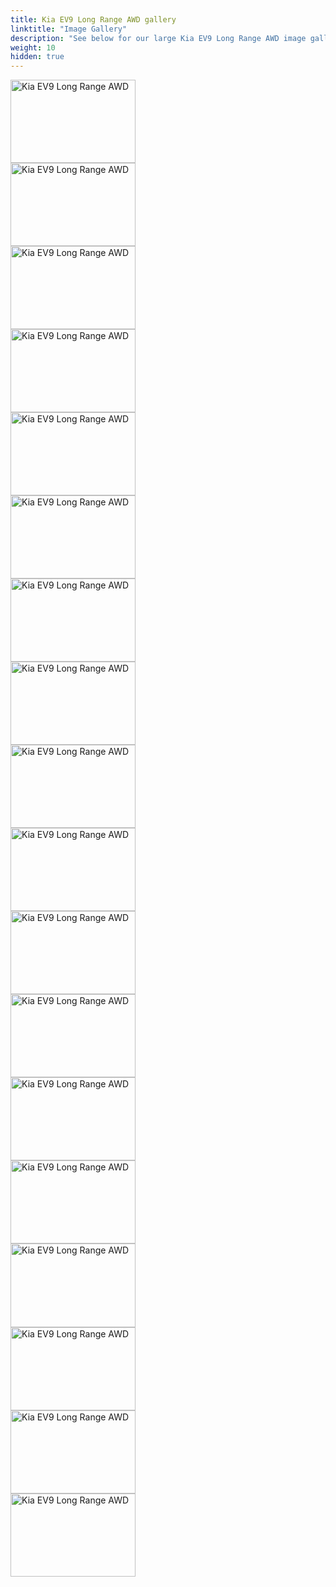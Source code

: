 ```yaml
---
title: Kia EV9 Long Range AWD gallery
linktitle: "Image Gallery"
description: "See below for our large Kia EV9 Long Range AWD image gallery. Click pictures for high-resolution versions."
weight: 10
hidden: true
---
```

<!-- markdownlint-disable MD033 -->
<object type="image/svg+xml" data="../modelnavigation.svg"></object>
<div class="pswp-gallery pswp-grid-container" id ="my-gallery">
<div class="pswp-grid-item">
<a href="https://media.evkx.net/multimedia/models/kia/ev9/ev9_long_range_awd/exterior_1.jpg"
data-pswp-src="https://media.evkx.net/multimedia/models/kia/ev9/ev9_long_range_awd/exterior_1.jpg"
data-pswp-width="3000"
data-pswp-height="2000" 
target="_blank">
<img src="https://media.evkx.net/multimedia/models/kia/ev9/ev9_long_range_awd/exterior_1_xst.jpg" alt="Kia EV9 Long Range AWD" width="200px" height="133px" />
</a>
</div>
<div class="pswp-grid-item">
<a href="https://media.evkx.net/multimedia/models/kia/ev9/ev9_long_range_awd/exterior_2.jpg"
data-pswp-src="https://media.evkx.net/multimedia/models/kia/ev9/ev9_long_range_awd/exterior_2.jpg"
data-pswp-width="3000"
data-pswp-height="2000" 
target="_blank">
<img src="https://media.evkx.net/multimedia/models/kia/ev9/ev9_long_range_awd/exterior_2_xst.jpg" alt="Kia EV9 Long Range AWD" width="200px" height="133px" />
</a>
</div>
<div class="pswp-grid-item">
<a href="https://media.evkx.net/multimedia/models/kia/ev9/ev9_long_range_awd/exterior_3.jpg"
data-pswp-src="https://media.evkx.net/multimedia/models/kia/ev9/ev9_long_range_awd/exterior_3.jpg"
data-pswp-width="3000"
data-pswp-height="2000" 
target="_blank">
<img src="https://media.evkx.net/multimedia/models/kia/ev9/ev9_long_range_awd/exterior_3_xst.jpg" alt="Kia EV9 Long Range AWD" width="200px" height="133px" />
</a>
</div>
<div class="pswp-grid-item">
<a href="https://media.evkx.net/multimedia/models/kia/ev9/ev9_long_range_awd/exterior_4.jpg"
data-pswp-src="https://media.evkx.net/multimedia/models/kia/ev9/ev9_long_range_awd/exterior_4.jpg"
data-pswp-width="3000"
data-pswp-height="2000" 
target="_blank">
<img src="https://media.evkx.net/multimedia/models/kia/ev9/ev9_long_range_awd/exterior_4_xst.jpg" alt="Kia EV9 Long Range AWD" width="200px" height="133px" />
</a>
</div>
<div class="pswp-grid-item">
<a href="https://media.evkx.net/multimedia/models/kia/ev9/ev9_long_range_awd/exterior_5.jpg"
data-pswp-src="https://media.evkx.net/multimedia/models/kia/ev9/ev9_long_range_awd/exterior_5.jpg"
data-pswp-width="3000"
data-pswp-height="2000" 
target="_blank">
<img src="https://media.evkx.net/multimedia/models/kia/ev9/ev9_long_range_awd/exterior_5_xst.jpg" alt="Kia EV9 Long Range AWD" width="200px" height="133px" />
</a>
</div>
<div class="pswp-grid-item">
<a href="https://media.evkx.net/multimedia/models/kia/ev9/ev9_long_range_awd/exterior_6.jpg"
data-pswp-src="https://media.evkx.net/multimedia/models/kia/ev9/ev9_long_range_awd/exterior_6.jpg"
data-pswp-width="3000"
data-pswp-height="2000" 
target="_blank">
<img src="https://media.evkx.net/multimedia/models/kia/ev9/ev9_long_range_awd/exterior_6_xst.jpg" alt="Kia EV9 Long Range AWD" width="200px" height="133px" />
</a>
</div>
<div class="pswp-grid-item">
<a href="https://media.evkx.net/multimedia/models/kia/ev9/ev9_long_range_awd/frontseats_1.jpg"
data-pswp-src="https://media.evkx.net/multimedia/models/kia/ev9/ev9_long_range_awd/frontseats_1.jpg"
data-pswp-width="3000"
data-pswp-height="2000" 
target="_blank">
<img src="https://media.evkx.net/multimedia/models/kia/ev9/ev9_long_range_awd/frontseats_1_xst.jpg" alt="Kia EV9 Long Range AWD" width="200px" height="133px" />
</a>
</div>
<div class="pswp-grid-item">
<a href="https://media.evkx.net/multimedia/models/kia/ev9/ev9_long_range_awd/frontseats_2.jpg"
data-pswp-src="https://media.evkx.net/multimedia/models/kia/ev9/ev9_long_range_awd/frontseats_2.jpg"
data-pswp-width="1350"
data-pswp-height="900" 
target="_blank">
<img src="https://media.evkx.net/multimedia/models/kia/ev9/ev9_long_range_awd/frontseats_2_xst.jpg" alt="Kia EV9 Long Range AWD" width="200px" height="133px" />
</a>
</div>
<div class="pswp-grid-item">
<a href="https://media.evkx.net/multimedia/models/kia/ev9/ev9_long_range_awd/headlights_1.jpg"
data-pswp-src="https://media.evkx.net/multimedia/models/kia/ev9/ev9_long_range_awd/headlights_1.jpg"
data-pswp-width="3000"
data-pswp-height="2000" 
target="_blank">
<img src="https://media.evkx.net/multimedia/models/kia/ev9/ev9_long_range_awd/headlights_1_xst.jpg" alt="Kia EV9 Long Range AWD" width="200px" height="133px" />
</a>
</div>
<div class="pswp-grid-item">
<a href="https://media.evkx.net/multimedia/models/kia/ev9/ev9_long_range_awd/headlights_2.jpg"
data-pswp-src="https://media.evkx.net/multimedia/models/kia/ev9/ev9_long_range_awd/headlights_2.jpg"
data-pswp-width="3000"
data-pswp-height="2000" 
target="_blank">
<img src="https://media.evkx.net/multimedia/models/kia/ev9/ev9_long_range_awd/headlights_2_xst.jpg" alt="Kia EV9 Long Range AWD" width="200px" height="133px" />
</a>
</div>
<div class="pswp-grid-item">
<a href="https://media.evkx.net/multimedia/models/kia/ev9/ev9_long_range_awd/interior_1.jpg"
data-pswp-src="https://media.evkx.net/multimedia/models/kia/ev9/ev9_long_range_awd/interior_1.jpg"
data-pswp-width="3000"
data-pswp-height="2000" 
target="_blank">
<img src="https://media.evkx.net/multimedia/models/kia/ev9/ev9_long_range_awd/interior_1_xst.jpg" alt="Kia EV9 Long Range AWD" width="200px" height="133px" />
</a>
</div>
<div class="pswp-grid-item">
<a href="https://media.evkx.net/multimedia/models/kia/ev9/ev9_long_range_awd/main_1.jpg"
data-pswp-src="https://media.evkx.net/multimedia/models/kia/ev9/ev9_long_range_awd/main_1.jpg"
data-pswp-width="3000"
data-pswp-height="2000" 
target="_blank">
<img src="https://media.evkx.net/multimedia/models/kia/ev9/ev9_long_range_awd/main_1_xst.jpg" alt="Kia EV9 Long Range AWD" width="200px" height="133px" />
</a>
</div>
<div class="pswp-grid-item">
<a href="https://media.evkx.net/multimedia/models/kia/ev9/ev9_long_range_awd/rearlights_1.jpg"
data-pswp-src="https://media.evkx.net/multimedia/models/kia/ev9/ev9_long_range_awd/rearlights_1.jpg"
data-pswp-width="3000"
data-pswp-height="2000" 
target="_blank">
<img src="https://media.evkx.net/multimedia/models/kia/ev9/ev9_long_range_awd/rearlights_1_xst.jpg" alt="Kia EV9 Long Range AWD" width="200px" height="133px" />
</a>
</div>
<div class="pswp-grid-item">
<a href="https://media.evkx.net/multimedia/models/kia/ev9/ev9_long_range_awd/screens_1.jpg"
data-pswp-src="https://media.evkx.net/multimedia/models/kia/ev9/ev9_long_range_awd/screens_1.jpg"
data-pswp-width="3000"
data-pswp-height="2000" 
target="_blank">
<img src="https://media.evkx.net/multimedia/models/kia/ev9/ev9_long_range_awd/screens_1_xst.jpg" alt="Kia EV9 Long Range AWD" width="200px" height="133px" />
</a>
</div>
<div class="pswp-grid-item">
<a href="https://media.evkx.net/multimedia/models/kia/ev9/ev9_long_range_awd/screens_2.jpg"
data-pswp-src="https://media.evkx.net/multimedia/models/kia/ev9/ev9_long_range_awd/screens_2.jpg"
data-pswp-width="3000"
data-pswp-height="2018" 
target="_blank">
<img src="https://media.evkx.net/multimedia/models/kia/ev9/ev9_long_range_awd/screens_2_xst.jpg" alt="Kia EV9 Long Range AWD" width="200px" height="134px" />
</a>
</div>
<div class="pswp-grid-item">
<a href="https://media.evkx.net/multimedia/models/kia/ev9/ev9_long_range_awd/secondrowseats_1.jpg"
data-pswp-src="https://media.evkx.net/multimedia/models/kia/ev9/ev9_long_range_awd/secondrowseats_1.jpg"
data-pswp-width="3000"
data-pswp-height="2000" 
target="_blank">
<img src="https://media.evkx.net/multimedia/models/kia/ev9/ev9_long_range_awd/secondrowseats_1_xst.jpg" alt="Kia EV9 Long Range AWD" width="200px" height="133px" />
</a>
</div>
<div class="pswp-grid-item">
<a href="https://media.evkx.net/multimedia/models/kia/ev9/ev9_long_range_awd/thirdrowseats_1.jpg"
data-pswp-src="https://media.evkx.net/multimedia/models/kia/ev9/ev9_long_range_awd/thirdrowseats_1.jpg"
data-pswp-width="1350"
data-pswp-height="900" 
target="_blank">
<img src="https://media.evkx.net/multimedia/models/kia/ev9/ev9_long_range_awd/thirdrowseats_1_xst.jpg" alt="Kia EV9 Long Range AWD" width="200px" height="133px" />
</a>
</div>
<div class="pswp-grid-item">
<a href="https://media.evkx.net/multimedia/models/kia/ev9/ev9_long_range_awd/trunk_1.jpg"
data-pswp-src="https://media.evkx.net/multimedia/models/kia/ev9/ev9_long_range_awd/trunk_1.jpg"
data-pswp-width="3000"
data-pswp-height="2000" 
target="_blank">
<img src="https://media.evkx.net/multimedia/models/kia/ev9/ev9_long_range_awd/trunk_1_xst.jpg" alt="Kia EV9 Long Range AWD" width="200px" height="133px" />
</a>
</div>
</div>
<script type="module">
  import PhotoSwipeLightbox from '/js/photoswipe-lightbox.esm.js';
    const lightbox = new PhotoSwipeLightbox({
       gallery: '#my-gallery',
        children: 'a',
        pswpModule: () => import('/js/photoswipe.esm.js')
    });
lightbox.init();
</script>
